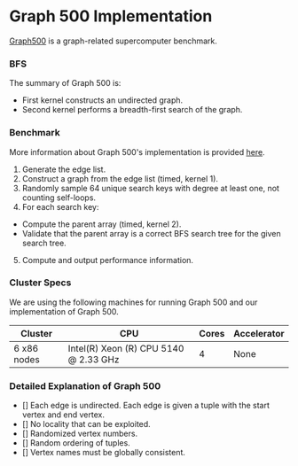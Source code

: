 # Graph 500 Implementation
[Graph500](http://www.graph500.org/referencecode) is a graph-related supercomputer benchmark.

### BFS
The summary of Graph 500 is:
- First kernel constructs an undirected graph.
- Second kernel performs a breadth-first search of the graph.

### Benchmark
More information about Graph 500's implementation is provided [here](http://www.graph500.org/specifications).

1. Generate the edge list.
2. Construct a graph from the edge list (timed, kernel 1).
3. Randomly sample 64 unique search keys with degree at least one, not counting self-loops.
4. For each search key:
  - Compute the parent array (timed, kernel 2).
  - Validate that the parent array is a correct BFS search tree for the given search tree.
5. Compute and output performance information.

### Cluster Specs
We are using the following machines for running Graph 500 and our implementation of Graph 500.

| Cluster       | CPU                                   | Cores | Accelerator  |
|---------------|---------------------------------------|-------|--------------|
| 6 x86 nodes   | Intel(R) Xeon (R) CPU 5140 @ 2.33 GHz | 4     | None         |

### Detailed Explanation of Graph 500
- [] Each edge is undirected. Each edge is given a tuple with the start vertex and end vertex.
- [] No locality that can be exploited.
- [] Randomized vertex numbers.
- [] Random ordering of tuples.
- [] Vertex names must be globally consistent.

